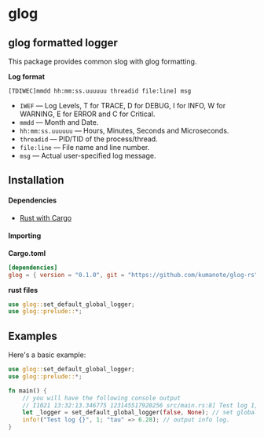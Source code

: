 # glog

## glog formatted logger

This package provides common slog with glog formatting.

**Log format**
```
[TDIWEC]mmdd hh:mm:ss.uuuuuu threadid file:line] msg
```

- `IWEF` — Log Levels, T for TRACE, D for DEBUG, I for INFO, W for WARNING, E for ERROR and C for Critical.
- `mmdd` — Month and Date.
- `hh:mm:ss.uuuuuu` — Hours, Minutes, Seconds and Microseconds.
- `threadid` — PID/TID of the process/thread.
- `file:line` — File name and line number.
- `msg` — Actual user-specified log message.

## Installation

#### Dependencies

- [Rust with Cargo](http://rust-lang.org)

#### Importing

**Cargo.toml**

```toml
[dependencies]
glog = { version = "0.1.0", git = "https://github.com/kumanote/glog-rs", branch = "main" }
```

**rust files**

```rust
use glog::set_default_global_logger;
use glog::prelude::*;
```

## Examples

Here's a basic example:

```rust
use glog::set_default_global_logger;
use glog::prelude::*;

fn main() {
    // you will have the following console output
    // I1021 13:32:13.346775 123145517920256 src/main.rs:8] Test log 1, tau: 6.28
    let _logger = set_default_global_logger(false, None); // set global logger. must live through whole process.
    info!("Test log {}", 1; "tau" => 6.28); // output info log.
}
```
